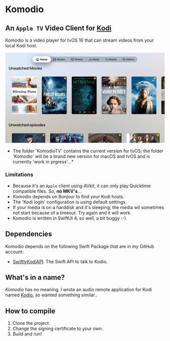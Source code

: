 #  Komodio

## An `Apple TV` Video Client for  [Kodi](https://kodi.tv)

Komodio is a video player for tvOS 16 that can stream videos from your local Kodi host.

![Komodio](screenshot.png)

* The folder 'KomodioTV' contains the current version for tvOS; the folder 'Komodio' will be a brand new version for macOS and tvOS and is currently 'work in prgress'...*

### Limitations

- Because it's an `Apple` client using AVkit, it can only play Quicktime compatible files. So, **no MKV's**...
- Komodio depends on Bonjour to find your Kodi hosts.
- The 'Kodi login' configuration is using default settings.
- If your media is on a harddisk and it's sleeping; the media wil sometimes not start because of a timeout. Try again and it will work.
- Komodio is written in SwiftUI 4, so well, a bit buggy :-)

## Dependencies

Komodio depends on the following Swift Package that are in my GitHub account:

- [SwiftlyKodiAPI](https://github.com/Desbeers/swiftlykodiapi). The Swift API to talk to Kodio.

## What's in a name?

*Komodio* has no meaning. I wrote an audio remote application for Kodi named [Kodio](https://github.com/Desbeers/Kodio/), so wanted something similar..

## How to compile

1. Clone the project.
2. Change the signing certificate to your own.
2. Build and run!
